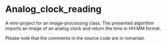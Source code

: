# Analog_clock_reading
A mini-project for an image-processing class. The presented algorithm imports an image of an analog clock and return the time in HH:MM format.

Please note that the comments in the source code are in romanian.
